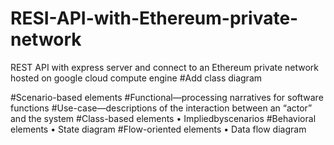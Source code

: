 # RESI-API-with-Ethereum-private-network
REST API with express server and connect to an Ethereum private network hosted on google cloud compute engine
#Add class diagram 

#Scenario-based elements
#Functional—processing narratives for software functions
#Use-case—descriptions of the interaction between an “actor” and the system
#Class-based elements • Impliedbyscenarios
#Behavioral elements • State diagram
#Flow-oriented elements • Data flow diagram
